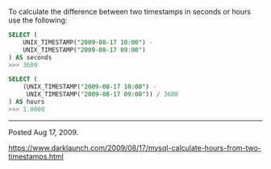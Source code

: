 To calculate the difference between two timestamps in seconds or hours use the following:
```sql
SELECT (
    UNIX_TIMESTAMP("2009-08-17 10:00") - 
    UNIX_TIMESTAMP("2009-08-17 09:00")
) AS seconds
>>> 3600
```

```sql
SELECT (
    (UNIX_TIMESTAMP("2009-08-17 10:00") -
     UNIX_TIMESTAMP("2009-08-17 09:00")) / 3600
) AS hours
>>> 1.0000
```

---

Posted Aug 17, 2009.

https://www.darklaunch.com/2009/08/17/mysql-calculate-hours-from-two-timestamps.html